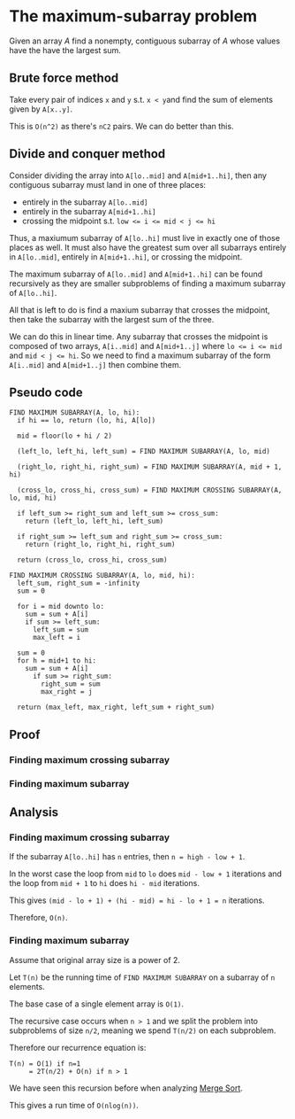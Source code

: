 # The maximum-subarray problem
Given an array _A_ find a nonempty, contiguous subarray of _A_ whose values
have the have the largest sum.

## Brute force method
Take every pair of indices `x` and `y` s.t. `x < y`and find the sum of elements given by
`A[x..y]`.

This is `O(n^2)` as there's `nC2` pairs.
We can do better than this.

## Divide and conquer method
Consider dividing the array into `A[lo..mid]` and `A[mid+1..hi]`, then any
contiguous subarray must land in one of three places:

* entirely in the subarray `A[lo..mid]`
* entirely in the subarray `A[mid+1..hi]`
* crossing the midpoint s.t. `low <= i <= mid < j <= hi`

Thus, a maxiumum subarray of `A[lo..hi]` must live in exactly one of those
places as well.
It must also have the greatest sum over all subarrays entirely in `A[lo..mid]`,
entirely in `A[mid+1..hi]`, or crossing the midpoint.

The maximum subarray of `A[lo..mid]` and `A[mid+1..hi]` can be found recursively
as they are smaller subproblems of finding a maximum subarray of `A[lo..hi]`.

All that is left to do is find a maxium subarray that crosses the midpoint, then
take the subarray with the largest sum of the three.

We can do this in linear time.
Any subarray that crosses the midpoint is composed of two arrays, `A[i..mid]`
and `A[mid+1..j]` where `lo <= i <= mid` and `mid < j <= hi`.
So we need to find a maximum subarray of the form `A[i..mid]` and `A[mid+1..j]`
then combine them.

## Pseudo code

```
FIND MAXIMUM SUBARRAY(A, lo, hi):
  if hi == lo, return (lo, hi, A[lo])

  mid = floor(lo + hi / 2)

  (left_lo, left_hi, left_sum) = FIND MAXIMUM SUBARRAY(A, lo, mid)

  (right_lo, right_hi, right_sum) = FIND MAXIMUM SUBARRAY(A, mid + 1, hi)

  (cross_lo, cross_hi, cross_sum) = FIND MAXIMUM CROSSING SUBARRAY(A, lo, mid, hi)

  if left_sum >= right_sum and left_sum >= cross_sum:
    return (left_lo, left_hi, left_sum)

  if right_sum >= left_sum and right_sum >= cross_sum:
    return (right_lo, right_hi, right_sum)

  return (cross_lo, cross_hi, cross_sum)

FIND MAXIMUM CROSSING SUBARRAY(A, lo, mid, hi):
  left_sum, right_sum = -infinity
  sum = 0

  for i = mid downto lo:
    sum = sum + A[i]
    if sum >= left_sum:
      left_sum = sum
      max_left = i

  sum = 0
  for h = mid+1 to hi:
    sum = sum + A[i]
      if sum >= right_sum:
        right_sum = sum
        max_right = j

  return (max_left, max_right, left_sum + right_sum)
```

## Proof

### Finding maximum crossing subarray

### Finding maximum subarray

## Analysis

### Finding maximum crossing subarray
If the subarray `A[lo..hi]` has `n` entries, then `n = high - low + 1`.

In the worst case the loop from `mid` to `lo` does `mid - low + 1` iterations
and the loop from `mid + 1` to `hi` does `hi - mid` iterations.

This gives `(mid - lo + 1) + (hi - mid) = hi - lo + 1 = n` iterations.

Therefore, `O(n)`.

### Finding maximum subarray
Assume that original array size is a power of 2.

Let `T(n)` be the running time of `FIND MAXIMUM SUBARRAY` on a subarray of `n`
elements.

The base case of a single element array is `O(1)`.

The recursive case occurs when `n > 1` and we split the problem into subproblems
of size `n/2`, meaning we spend `T(n/2)` on each subproblem.

Therefore our recurrence equation is:
```
T(n) = O(1) if n=1
     = 2T(n/2) + O(n) if n > 1
```

We have seen this recursion before when analyzing [Merge
Sort](../sorting/merge-sort).

This gives a run time of `O(nlog(n))`.
